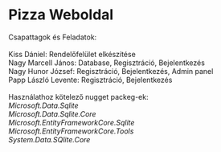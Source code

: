 # Pizza Weboldal

Csapattagok és Feladatok: <br />
<br />
Kiss Dániel: Rendelőfelület elkészítése <br />
Nagy Marcell János: Database, Regisztráció, Bejelentkezés <br />
Nagy Hunor József: Regisztráció, Bejelentkezés, Admin panel <br />
Papp László Levente: Regisztráció, Bejelentkezés<br />
<br />
Használathoz kötelező nugget packeg-ek:<br />
*Microsoft.Data.Sqlite<br />*
*Microsoft.Data.Sqlite.Core<br />*
*Microsoft.EntityFrameworkCore.Sqlite<br />*
*Microsoft.EntityFrameworkCore.Tools<br />*
*System.Data.SQlite.Core<br />*
